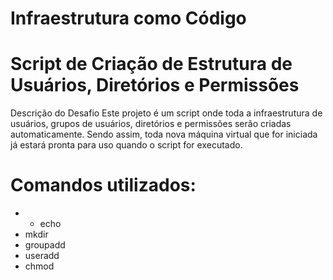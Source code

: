 #            Infraestrutura como Código 

# Script de Criação de Estrutura de Usuários, Diretórios e Permissões 

 Descrição do Desafio Este projeto é um script onde toda a infraestrutura de usuários, grupos de usuários, diretórios e permissões serão criadas automaticamente. Sendo assim, toda nova máquina virtual que for iniciada já estará pronta para uso quando o script for executado. 

# Comandos utilizados:

* * echo
* mkdir
* groupadd
* useradd 
* chmod
